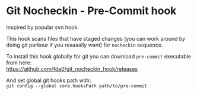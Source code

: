 # Git Nocheckin - Pre-Commit hook
Inspired by popular svn hook.


This hook scans files that have staged changes (you can work around by doing git parkour if you reaaaally want) for ```nocheckin``` sequence.


To install this hook globally for git you can download ```pre-commit``` executable from here:  
https://github.com/fda0/git_nocheckin_hook/releases

And set global git hooks path with:  
```git config --global core.hooksPath path/to/pre-commit```
